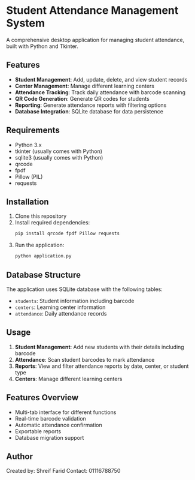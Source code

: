 # Student Attendance Management System

A comprehensive desktop application for managing student attendance, built with Python and Tkinter.

## Features

- **Student Management**: Add, update, delete, and view student records
- **Center Management**: Manage different learning centers
- **Attendance Tracking**: Track daily attendance with barcode scanning
- **QR Code Generation**: Generate QR codes for students
- **Reporting**: Generate attendance reports with filtering options
- **Database Integration**: SQLite database for data persistence

## Requirements

- Python 3.x
- tkinter (usually comes with Python)
- sqlite3 (usually comes with Python)
- qrcode
- fpdf
- Pillow (PIL)
- requests

## Installation

1. Clone this repository
2. Install required dependencies:
   ```bash
   pip install qrcode fpdf Pillow requests
   ```
3. Run the application:
   ```bash
   python application.py
   ```

## Database Structure

The application uses SQLite database with the following tables:
- `students`: Student information including barcode
- `centers`: Learning center information
- `attendance`: Daily attendance records

## Usage

1. **Student Management**: Add new students with their details including barcode
2. **Attendance**: Scan student barcodes to mark attendance
3. **Reports**: View and filter attendance reports by date, center, or student type
4. **Centers**: Manage different learning centers

## Features Overview

- Multi-tab interface for different functions
- Real-time barcode validation
- Automatic attendance confirmation
- Exportable reports
- Database migration support

## Author

Created by: Shreif Farid
Contact: 01116788750

